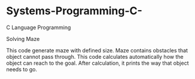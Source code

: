 # Systems-Programming-C-
C Language Programming

Solving Maze

This code generate maze with defined size. Maze contains obstacles that object cannot pass through. This code calculates automatically how the object can reach to the goal. After calculation, it prints the way that object needs to go.
